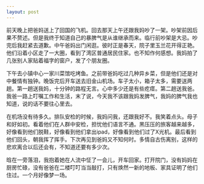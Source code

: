 ```yaml
---
layout: post
---
```


前天晚上把爸妈送上了回国的飞机。回去那天上午还跟我妈吵了一架。吵架前因后果不赘述。但是我终于知道自己的暴脾气是从谁继承而来。临行前吵架是大忌。吵完后我赶紧去道歉。中午爸妈出门闲逛。彼时正是春天，院子里玉兰花开得正艳。他们沿着小区走了一大圈，看到了湾区普通居民住家。也不知作何感想。我妈拍了几张别人家贴着福字的窗户，发了个朋友圈。

下午去小镇中心一家川菜馆吃烤鱼。之前带爸妈吃过几种异乡菜，但是他们还是对中餐情有独钟。晚饭完后开车送去旧金山机场。车子太小，箱子太多，需要送两趟。第一趟送我妈，十分钟的路程无言。心中多少还是有些疙瘩。第二趟送我爸。我爸一路上叮嘱工作和生活，末了说，今天我不该跟我妈发脾气，我妈的脾气我也知道，说的话不要往心里去。

在机场没有待多久。排队安检的时候，我妈问我，还跟我好不。我笑着点头。母子和好如初。看着他们在人群中安检，担忧他们语言不通。黑压压的旅客越来越多，好像看到他们脱鞋，好像看到他们拿出ipad，好像看到他们过了X光机。最后看到他们回头，朝我挥了挥手。下次再见到爸妈又不知何时。多情自古伤离别，这样的悲欢离合以后还会有，不知道还要有多少次。

晗在一旁落泪，我抱着她在人流中怔了一会儿，开车回家。打开院门，没有妈妈在厨房忙碌，没有爸爸在二楼叮叮当当敲打，只有焕然一新的地板、家具证明了他们住过。一个月好像梦一场。